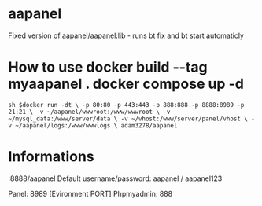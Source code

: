 # aapanel
Fixed version of aapanel/aapanel:lib - runs bt fix and bt start automaticly

How to use
docker build --tag myaapanel .
docker compose up -d
==
``sh
$docker run -dt \
-p 80:80 -p 443:443 -p 888:888 -p 8888:8989 -p 21:21 \
-v ~/aapanel/wwwroot:/www/wwwroot \
-v ~/mysql_data:/www/server/data \
-v ~/vhost:/www/server/panel/vhost \
-v ~/aapanel/logs:/www/wwwlogs \
adam3278/aapanel``

Informations
==
<ip>:8888/aapanel
Default username/password: aapanel / aapanel123

Panel: 8989 [Evironment PORT]
Phpmyadmin: 888
